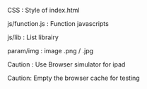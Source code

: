 CSS : Style of index.html

js/function.js : Function javascripts

js/lib : List librairy

param/img : image .png / .jpg

Caution : Use Browser simulator for ipad 

Caution: Empty the browser cache for testing